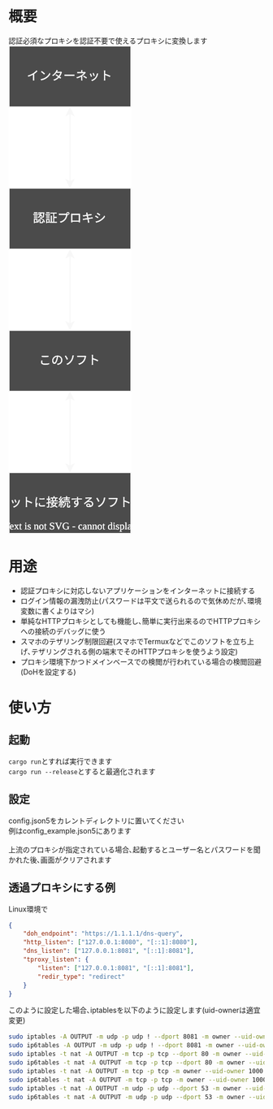 # 概要
認証必須なプロキシを認証不要で使えるプロキシに変換します <br />
<img src="./assets/diagram.svg" /> <br />

# 用途
* 認証プロキシに対応しないアプリケーションをインターネットに接続する
* ログイン情報の漏洩防止(パスワードは平文で送られるので気休めだが､環境変数に書くよりはマシ)
* 単純なHTTPプロキシとしても機能し､簡単に実行出来るのでHTTPプロキシへの接続のデバッグに使う
* スマホのテザリング制限回避(スマホでTermuxなどでこのソフトを立ち上げ､テザリングされる側の端末でそのHTTPプロキシを使うよう設定)
* プロキシ環境下かつドメインベースでの検閲が行われている場合の検閲回避(DoHを設定する)

# 使い方
## 起動
`cargo run`とすれば実行できます <br />
`cargo run --release`とすると最適化されます <br />

## 設定
config.json5をカレントディレクトリに置いてください <br />
例はconfig_example.json5にあります <br />
<br />
上流のプロキシが指定されている場合､起動するとユーザー名とパスワードを聞かれた後､画面がクリアされます <br />

## 透過プロキシにする例
Linux環境で <br />
```json
{
    "doh_endpoint": "https://1.1.1.1/dns-query",
    "http_listen": ["127.0.0.1:8080", "[::1]:8080"],
    "dns_listen": ["127.0.0.1:8081", "[::1]:8081"],
    "tproxy_listen": {
        "listen": ["127.0.0.1:8081", "[::1]:8081"],
        "redir_type": "redirect"
    }
}
```
このように設定した場合､iptablesを以下のように設定します(uid-ownerは適宜変更) <br />
```bash
sudo iptables -A OUTPUT -m udp -p udp ! --dport 8081 -m owner --uid-owner 1000 -j REJECT
sudo ip6tables -A OUTPUT -m udp -p udp ! --dport 8081 -m owner --uid-owner 1000 -j REJECT
sudo iptables -t nat -A OUTPUT -m tcp -p tcp --dport 80 -m owner --uid-owner 1000 -j DNAT --to-destination 127.0.0.1:8080
sudo ip6tables -t nat -A OUTPUT -m tcp -p tcp --dport 80 -m owner --uid-owner 1000 -j DNAT --to-destination '[::1]:8080'
sudo iptables -t nat -A OUTPUT -m tcp -p tcp -m owner --uid-owner 1000 -j DNAT --to-destination 127.0.0.1:8081
sudo ip6tables -t nat -A OUTPUT -m tcp -p tcp -m owner --uid-owner 1000 -j DNAT --to-destination '[::1]:8081'
sudo iptables -t nat -A OUTPUT -m udp -p udp --dport 53 -m owner --uid-owner 1000 -j DNAT --to-destination 127.0.0.1:8081
sudo ip6tables -t nat -A OUTPUT -m udp -p udp --dport 53 -m owner --uid-owner 1000 -j DNAT --to-destination '[::1]:8081'
```